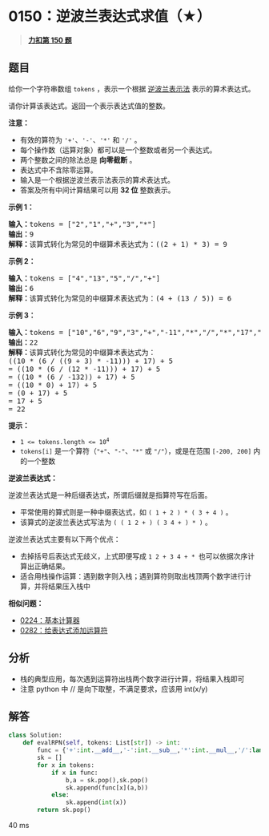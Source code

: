 # 0150：逆波兰表达式求值（★）


> <u>**[力扣第 150 题](https://leetcode.cn/problems/evaluate-reverse-polish-notation/)**</u>

## 题目

<p>给你一个字符串数组 <code>tokens</code> ，表示一个根据 <a href="https://baike.baidu.com/item/%E9%80%86%E6%B3%A2%E5%85%B0%E5%BC%8F/128437" target="_blank">逆波兰表示法</a> 表示的算术表达式。</p>

<p>请你计算该表达式。返回一个表示表达式值的整数。</p>

<p><strong>注意：</strong></p>

<ul>
<li>有效的算符为 <code>'+'</code>、<code>'-'</code>、<code>'*'</code> 和 <code>'/'</code> 。</li>
<li>每个操作数（运算对象）都可以是一个整数或者另一个表达式。</li>
<li>两个整数之间的除法总是 <strong>向零截断</strong> 。</li>
<li>表达式中不含除零运算。</li>
<li>输入是一个根据逆波兰表示法表示的算术表达式。</li>
<li>答案及所有中间计算结果可以用 <strong>32 位</strong> 整数表示。</li>
</ul>



<p><strong>示例 1：</strong></p>

<pre>
<strong>输入：</strong>tokens = ["2","1","+","3","*"]
<strong>输出：</strong>9
<strong>解释：</strong>该算式转化为常见的中缀算术表达式为：((2 + 1) * 3) = 9
</pre>

<p><strong>示例 2：</strong></p>

<pre>
<strong>输入：</strong>tokens = ["4","13","5","/","+"]
<strong>输出：</strong>6
<strong>解释：</strong>该算式转化为常见的中缀算术表达式为：(4 + (13 / 5)) = 6
</pre>

<p><strong>示例 3：</strong></p>

<pre>
<strong>输入：</strong>tokens = ["10","6","9","3","+","-11","*","/","*","17","+","5","+"]
<strong>输出：</strong>22
<strong>解释：</strong>该算式转化为常见的中缀算术表达式为：
((10 * (6 / ((9 + 3) * -11))) + 17) + 5
= ((10 * (6 / (12 * -11))) + 17) + 5
= ((10 * (6 / -132)) + 17) + 5
= ((10 * 0) + 17) + 5
= (0 + 17) + 5
= 17 + 5
= 22</pre>



<p><strong>提示：</strong></p>

<ul>
<li><code>1 &lt;= tokens.length &lt;= 10<sup>4</sup></code></li>
<li><code>tokens[i]</code> 是一个算符（<code>"+"</code>、<code>"-"</code>、<code>"*"</code> 或 <code>"/"</code>），或是在范围 <code>[-200, 200]</code> 内的一个整数</li>
</ul>



<p><strong>逆波兰表达式：</strong></p>

<p>逆波兰表达式是一种后缀表达式，所谓后缀就是指算符写在后面。</p>

<ul>
<li>平常使用的算式则是一种中缀表达式，如 <code>( 1 + 2 ) * ( 3 + 4 )</code> 。</li>
<li>该算式的逆波兰表达式写法为 <code>( ( 1 2 + ) ( 3 4 + ) * )</code> 。</li>
</ul>

<p>逆波兰表达式主要有以下两个优点：</p>

<ul>
<li>去掉括号后表达式无歧义，上式即便写成 <code>1 2 + 3 4 + * </code>也可以依据次序计算出正确结果。</li>
<li>适合用栈操作运算：遇到数字则入栈；遇到算符则取出栈顶两个数字进行计算，并将结果压入栈中</li>
</ul>


**相似问题：**
- [0224：基本计算器](/leetcode/0224)
- [0282：给表达式添加运算符](/leetcode/0282)


## 分析

- 栈的典型应用，每次遇到运算符出栈两个数字进行计算，将结果入栈即可
- 注意 python 中 // 是向下取整，不满足要求，应该用 int(x/y) 

## 解答

```python
class Solution:
    def evalRPN(self, tokens: List[str]) -> int:
        func = {'+':int.__add__,'-':int.__sub__,'*':int.__mul__,'/':lambda x,y:int(x/y)}
        sk = []
        for x in tokens:
            if x in func:
                b,a = sk.pop(),sk.pop()
                sk.append(func[x](a,b))
            else:
                sk.append(int(x))
        return sk.pop()
```
40 ms

